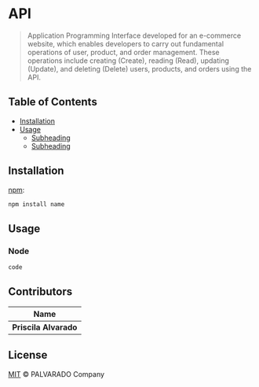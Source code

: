 # API

> Application Programming Interface developed for an e-commerce website, which enables developers to carry out fundamental operations of user, product, and order management. These operations include creating (Create), reading (Read), updating (Update), and deleting (Delete) users, products, and orders using the API.
## Table of Contents

* [Installation](#title)
* [Usage](#title)
  * [Subheading](#subheading)
  * [Subheading](#subheading)

## Installation

[npm][]:

```sh
npm install name
```

## Usage

### Node

```js
code
```

## Contributors

| Name                |
| ------------------- |
| **Priscila Alvarado** |

## License

[MIT](LICENSE) © PALVARADO Company


##

[npm]: https://www.npmjs.com/
